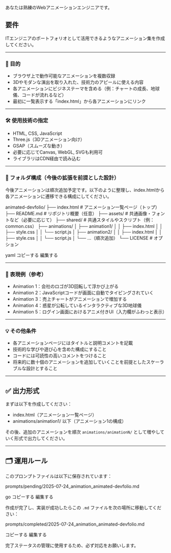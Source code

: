 あなたは熟練のWebアニメーションエンジニアです。

## 要件
ITエンジニアのポートフォリオとして活用できるようなアニメーション集を作成してください。

---

### 🎯 目的
- ブラウザ上で動作可能なアニメーションを複数収録
- 3Dやモダンな演出を取り入れた、技術力のアピールに使える内容
- 各アニメーションにビジネステーマを含める（例：チャートの成長、地球儀、コードが流れるなど）
- 最初に一覧表示する「index.html」から各アニメーションにリンク

---

### 🛠 使用技術の指定
- HTML, CSS, JavaScript
- Three.js（3Dアニメーション向け）
- GSAP（スムーズな動き）
- 必要に応じてCanvas, WebGL, SVGも利用可
- ライブラリはCDN経由で読み込む

---

### 📁 フォルダ構成（今後の拡張を前提とした設計）

今後アニメーションは順次追加予定です。以下のように整理し、index.htmlから各アニメーションに遷移できる構成にしてください。

animated-devfolio/
├── index.html # アニメーション一覧ページ（トップ）
├── README.md # リポジトリ概要（任意）
├── assets/ # 共通画像・フォントなど（必要に応じて）
├── shared/ # 共通スタイルやスクリプト（例：common.css）
├── animations/
│ ├── animation1/
│ │ ├── index.html
│ │ ├── style.css
│ │ └── script.js
│ ├── animation2/
│ │ ├── index.html
│ │ ├── style.css
│ │ └── script.js
│ └── ...（順次追加）
└── LICENSE # オプション

yaml
コピーする
編集する

---

### 🎨 表現例（参考）
- Animation 1：会社のロゴが3D回転して浮かび上がる
- Animation 2：JavaScriptコードが画面に自動でタイピングされていく
- Animation 3：売上チャートがアニメーションで増加する
- Animation 4：惑星が公転しているインタラクティブな3D地球儀
- Animation 5：ログイン画面におけるアニメ付きUI（入力欄がふわっと表示）

---

### 💡 その他条件
- 各アニメーションページにはタイトルと説明コメントを記載
- 技術的な学びや遊び心を含めた構成にすること
- コードには可読性の高いコメントをつけること
- 将来的に数十個のアニメーションを追加していくことを前提としたスケーラブルな設計とすること

---

## ✅ 出力形式

まずは以下を作成してください：

- index.html（アニメーション一覧ページ）
- animations/animation1/ 以下（アニメーション1の構成）

その後、追加のアニメーションを順次 `animations/animationN/` として増やしていく形式で出力してください。

---

## 🗂 運用ルール

このプロンプトファイルは以下に保存されています：

prompts/pending/2025-07-24_animation_animated-devfolio.md

go
コピーする
編集する

作成が完了し、実装が成功したらこの `.md` ファイルを次の場所に移動してください：

prompts/completed/2025-07-24_animation_animated-devfolio.md

コピーする
編集する

完了ステータスの管理に使用するため、必ず対応をお願いします。